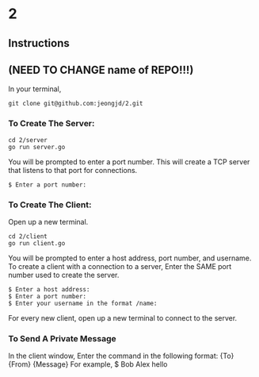 # 2

## Instructions

## (NEED TO CHANGE name of REPO!!!) 
In your terminal, 

    git clone git@github.com:jeongjd/2.git 
   
### To Create The Server:

    cd 2/server
    go run server.go 

You will be prompted to enter a port number. This will create a TCP server that listens to that port for connections. 

    $ Enter a port number: 

### To Create The Client:

Open up a new terminal. 

    cd 2/client
    go run client.go 
    
You will be prompted to enter a host address, port number, and username. 
To create a client with a connection to a server, Enter the SAME port number used to create the server. 

    $ Enter a host address:
    $ Enter a port number: 
    $ Enter your username in the format /name: 

For every new client, open up a new terminal to connect to the server. 

### To Send A Private Message
In the client window, Enter the command in the following format: {To} {From} {Message}
For example, 
    $ Bob Alex hello 



